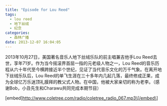 ```yaml
---
title: "Episode for Lou Reed"
tags:
  - lou reed
  - 地下丝绒
  - 纪念
categories:
  - 森林广播
date: 2013-12-07 16:04:05
---
```


2013年10月27日，美国著名音乐人地下丝绒乐队的前主唱兼吉他手Lou Reed去世，享年71岁。作为当今摇滚界首屈一指的元老级人物之一，Lou Reed的音乐历程从六十年代至今横跨接近半个世纪，见证了当代音乐文化的万千气象。在离开地下丝绒乐队后，Lou Reed的单飞生涯在三十多年内几起几落，最终修成正果，成为全球亿万乐迷顶礼膜拜的教父式人物。在中国，他被大家亲切的称为老李。（感谢Bob，小丑先生和Charawu共同完成本期节目）   

\[embed\]http://www.coletree.com/radio/coletree_radio_067.mp3\[/embed\]